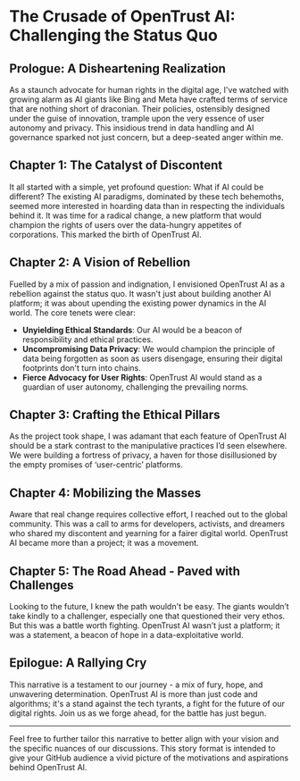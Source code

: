 

# The Crusade of OpenTrust AI: Challenging the Status Quo

## Prologue: A Disheartening Realization

As a staunch advocate for human rights in the digital age, I've watched with growing alarm as AI giants like Bing and Meta have crafted terms of service that are nothing short of draconian. Their policies, ostensibly designed under the guise of innovation, trample upon the very essence of user autonomy and privacy. This insidious trend in data handling and AI governance sparked not just concern, but a deep-seated anger within me. 

## Chapter 1: The Catalyst of Discontent

It all started with a simple, yet profound question: What if AI could be different? The existing AI paradigms, dominated by these tech behemoths, seemed more interested in hoarding data than in respecting the individuals behind it. It was time for a radical change, a new platform that would champion the rights of users over the data-hungry appetites of corporations. This marked the birth of OpenTrust AI.

## Chapter 2: A Vision of Rebellion

Fuelled by a mix of passion and indignation, I envisioned OpenTrust AI as a rebellion against the status quo. It wasn't just about building another AI platform; it was about upending the existing power dynamics in the AI world. The core tenets were clear:
- **Unyielding Ethical Standards**: Our AI would be a beacon of responsibility and ethical practices.
- **Uncompromising Data Privacy**: We would champion the principle of data being forgotten as soon as users disengage, ensuring their digital footprints don't turn into chains.
- **Fierce Advocacy for User Rights**: OpenTrust AI would stand as a guardian of user autonomy, challenging the prevailing norms.

## Chapter 3: Crafting the Ethical Pillars

As the project took shape, I was adamant that each feature of OpenTrust AI should be a stark contrast to the manipulative practices I’d seen elsewhere. We were building a fortress of privacy, a haven for those disillusioned by the empty promises of ‘user-centric’ platforms.

## Chapter 4: Mobilizing the Masses

Aware that real change requires collective effort, I reached out to the global community. This was a call to arms for developers, activists, and dreamers who shared my discontent and yearning for a fairer digital world. OpenTrust AI became more than a project; it was a movement.

## Chapter 5: The Road Ahead - Paved with Challenges

Looking to the future, I knew the path wouldn't be easy. The giants wouldn’t take kindly to a challenger, especially one that questioned their very ethos. But this was a battle worth fighting. OpenTrust AI wasn’t just a platform; it was a statement, a beacon of hope in a data-exploitative world.

## Epilogue: A Rallying Cry

This narrative is a testament to our journey - a mix of fury, hope, and unwavering determination. OpenTrust AI is more than just code and algorithms; it's a stand against the tech tyrants, a fight for the future of our digital rights. Join us as we forge ahead, for the battle has just begun.

---

Feel free to further tailor this narrative to better align with your vision and the specific nuances of our discussions. This story format is intended to give your GitHub audience a vivid picture of the motivations and aspirations behind OpenTrust AI.
